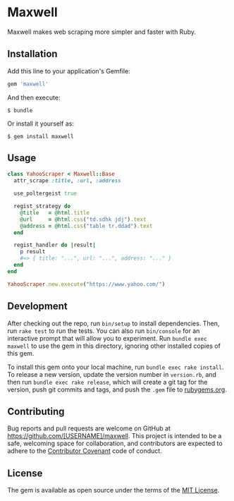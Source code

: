 # Maxwell

Maxwell makes web scraping more simpler and faster with Ruby.

## Installation

Add this line to your application's Gemfile:

```ruby
gem 'maxwell'
```

And then execute:

    $ bundle

Or install it yourself as:

    $ gem install maxwell

## Usage

```ruby
class YahooScraper < Maxwell::Base
  attr_scrape :title, :url, :address

  use_poltergeist true

  regist_strategy do
    @title   = @html.title
    @url     = @html.css("td.sdhk jdj").text
    @address = @html.css("table tr.ddad").text
  end

  regist_handler do |result|
    p result
    #=> { title: "...", url: "...", address: "..." }
  end
end

YahooScraper.new.execute("https://www.yahoo.com/")
```

## Development

After checking out the repo, run `bin/setup` to install dependencies. Then, run `rake test` to run the tests. You can also run `bin/console` for an interactive prompt that will allow you to experiment. Run `bundle exec maxwell` to use the gem in this directory, ignoring other installed copies of this gem.

To install this gem onto your local machine, run `bundle exec rake install`. To release a new version, update the version number in `version.rb`, and then run `bundle exec rake release`, which will create a git tag for the version, push git commits and tags, and push the `.gem` file to [rubygems.org](https://rubygems.org).

## Contributing

Bug reports and pull requests are welcome on GitHub at https://github.com/[USERNAME]/maxwell. This project is intended to be a safe, welcoming space for collaboration, and contributors are expected to adhere to the [Contributor Covenant](contributor-covenant.org) code of conduct.


## License

The gem is available as open source under the terms of the [MIT License](http://opensource.org/licenses/MIT).
